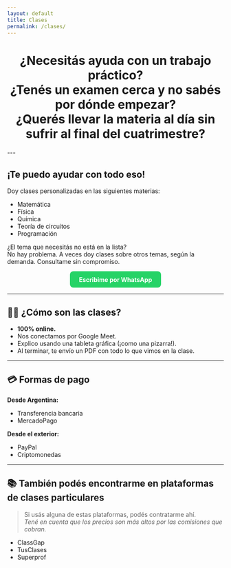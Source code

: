```yaml
---
layout: default
title: Clases
permalink: /clases/
---
```


<div align="center">
<h1>¿Necesitás ayuda con un trabajo práctico?<br>
¿Tenés un examen cerca y no sabés por dónde empezar?<br>  
¿Querés llevar la materia al día sin sufrir al final del cuatrimestre?
</h1>
</div>
---

## ¡Te puedo ayudar con todo eso!

Doy clases personalizadas en las siguientes materias:

- Matemática  
- Física  
- Química  
- Teoría de circuitos  
- Programación

¿El tema que necesitás no está en la lista?  
No hay problema. A veces doy clases sobre otros temas, según la demanda. Consultame sin compromiso.

<p align="center">
  <a href="https://wa.me/5491138240832" target="_blank" style="display:inline-block; padding:0.75em 1.5em; background:#25D366; color:white; text-decoration:none; border-radius:8px; font-weight:bold;">
    Escribime por WhatsApp
  </a>
</p>

---

## 🧑‍🏫 ¿Cómo son las clases?

- **100% online.**  
- Nos conectamos por Google Meet.  
- Explico usando una tableta gráfica (¡como una pizarra!).  
- Al terminar, te envío un PDF con todo lo que vimos en la clase.

---

## 💳 Formas de pago

**Desde Argentina:**

- Transferencia bancaria  
- MercadoPago

**Desde el exterior:**

- PayPal  
- Criptomonedas

---

## 📚 También podés encontrarme en plataformas de clases particulares

> Si usás alguna de estas plataformas, podés contratarme ahí.  
> *Tené en cuenta que los precios son más altos por las comisiones que cobran.*

- ClassGap  
- TusClases  
- Superprof

